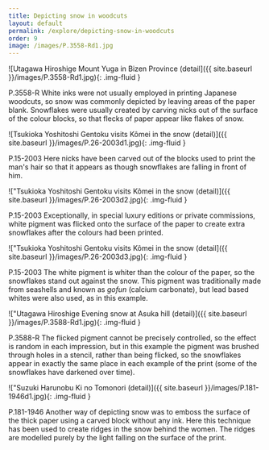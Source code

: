 ```yaml
---
title: Depicting snow in woodcuts
layout: default
permalink: /explore/depicting-snow-in-woodcuts
order: 9
image: /images/P.3558-Rd1.jpg
---
```


![Utagawa Hiroshige Mount Yuga in Bizen Province (detail]({{ site.baseurl }}/images/P.3558-Rd1.jpg){: .img-fluid }

P.3558-R
White inks were not usually employed in printing Japanese woodcuts, so snow was commonly depicted by leaving areas of the paper blank. Snowflakes were usually created by carving nicks out of the surface of the colour blocks, so that flecks of paper appear like flakes of snow.

![Tsukioka Yoshitoshi Gentoku visits Kômei in the snow (detail)]({{ site.baseurl }}/images/P.26-2003d1.jpg){: .img-fluid }

P.15-2003
Here nicks have been carved out of the blocks used to print the man's hair so that it appears as though snowflakes are falling in front of him.

!["Tsukioka Yoshitoshi Gentoku visits Kômei in the snow (detail)]({{ site.baseurl }}/images/P.26-2003d2.jpg){: .img-fluid }

P.15-2003
Exceptionally, in special luxury editions or private commissions, white pigment was flicked onto the surface of the paper to create extra snowflakes after the colours had been printed.

!["Tsukioka Yoshitoshi Gentoku visits Kômei in the snow (detail]({{ site.baseurl }}/images/P.26-2003d3.jpg){: .img-fluid }

P.15-2003
The white pigment is whiter than the colour of the paper, so the snowflakes stand out against the snow. This pigment was traditionally made from seashells and known as _gofun_ (calcium carbonate), but lead based whites were also used, as in this example.

!["Utagawa Hiroshige Evening snow at Asuka hill (detail)]({{ site.baseurl }}/images/P.3588-Rd1.jpg){: .img-fluid }

P.3588-R
The flicked pigment cannot be precisely controlled, so the effect is random in each impression, but in this example the pigment was brushed through holes in a stencil, rather than being flicked, so the snowflakes appear in exactly the same place in each example of the print (some of the snowflakes have darkened over time).

!["Suzuki Harunobu Ki no Tomonori (detail)]({{ site.baseurl }}/images/P.181-1946d1.jpg){: .img-fluid }

P.181-1946
Another way of depicting snow was to emboss the surface of the thick paper using a carved block without any ink. Here this technique has been used to create ridges in the snow behind the women. The ridges are modelled purely by the light falling on the surface of the print.
